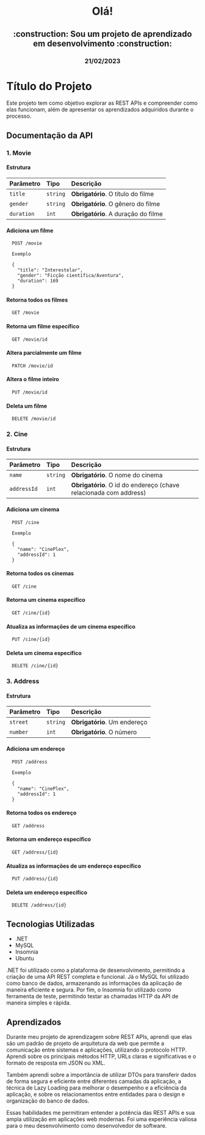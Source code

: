 <h1 align="center">Olá!</h1>
<h2 align="center">
:construction: Sou um projeto de aprendizado em desenvolvimento :construction:
</h2>
<h3 align="center">21/02/2023</h3>


# Título do Projeto

Este projeto tem como objetivo explorar as REST APIs e compreender como elas funcionam, além de apresentar os aprendizados adquiridos durante o processo.


## Documentação da API

### 1. Movie

#### Estrutura


| Parâmetro   | Tipo       | Descrição                                   |
| :---------- | :--------- | :------------------------------------------ |
| `title`      | `string` | **Obrigatório**. O título do filme|
| `gender`      | `string` | **Obrigatório**. O gênero do filme |
| `duration`      | `int` | **Obrigatório**. A duração do filme |


#### Adiciona um filme

```
  POST /movie

  Exemplo

  {
    "title": "Interestelar",
    "gender": "Ficção científica/Aventura",
    "duration": 169
  }
```

#### Retorna todos os filmes

```
  GET /movie
```

#### Retorna um filme específico

```
  GET /movie/id
```

#### Altera parcialmente um filme

```
  PATCH /movie/id
```

#### Altera o filme inteiro

```
  PUT /movie/id
```

#### Deleta um filme

```
  DELETE /movie/id
```

### 2. Cine

#### Estrutura


| Parâmetro   | Tipo       | Descrição                                   |
| :---------- | :--------- | :------------------------------------------ |
| `name`      | `string` | **Obrigatório**. O nome do cinema|
| `addressId`      | `int` | **Obrigatório**. O id do endereço (chave relacionada com address) |


#### Adiciona um cinema

```
  POST /cine

  Exemplo

  {
    "name": "CinePlex",
    "addressId": 1
  }
```

#### Retorna todos os cinemas

```
  GET /cine
```


#### Retorna um cinema específico

```
  GET /cine/{id}
```


#### Atualiza as informações de um cinema específico

```
  PUT /cine/{id}
```


#### Deleta um cinema específico

```
  DELETE /cine/{id}
```

### 3. Address

#### Estrutura


| Parâmetro   | Tipo       | Descrição                                   |
| :---------- | :--------- | :------------------------------------------ |
| `street`      | `string` | **Obrigatório**. Um endereço|
| `number`      | `int`    | **Obrigatório**. O número|


#### Adiciona um endereço

```
  POST /address

  Exemplo

  {
    "name": "CinePlex",
    "addressId": 1
  }
```

#### Retorna todos os endereço

```
  GET /address
```


#### Retorna um endereço específico

```
  GET /address/{id}
```


#### Atualiza as informações de um endereço específico

```
  PUT /address/{id}
```


#### Deleta um endereço específico

```
  DELETE /address/{id}
```

## Tecnologias Utilizadas
- .NET
- MySQL
- Insomnia
- Ubuntu

.NET foi utilizado como a plataforma de desenvolvimento, permitindo a criação de uma API REST completa e funcional. Já o MySQL foi utilizado como banco de dados, armazenando as informações da aplicação de maneira eficiente e segura. Por fim, o Insomnia foi utilizado como ferramenta de teste, permitindo testar as chamadas HTTP da API de maneira simples e rápida.

## Aprendizados

Durante meu projeto de aprendizagem sobre REST APIs, aprendi que elas são um padrão de projeto de arquitetura da web que permite a comunicação entre sistemas e aplicações, utilizando o protocolo HTTP. Aprendi sobre os principais métodos HTTP, URLs claras e significativas e o formato de resposta em JSON ou XML.

Também aprendi sobre a importância de utilizar DTOs para transferir dados de forma segura e eficiente entre diferentes camadas da aplicação, a técnica de Lazy Loading para melhorar o desempenho e a eficiência da aplicação, e sobre os relacionamentos entre entidades para o design e organização do banco de dados.

Essas habilidades me permitiram entender a potência das REST APIs e sua ampla utilização em aplicações web modernas. Foi uma experiência valiosa para o meu desenvolvimento como desenvolvedor de software.

